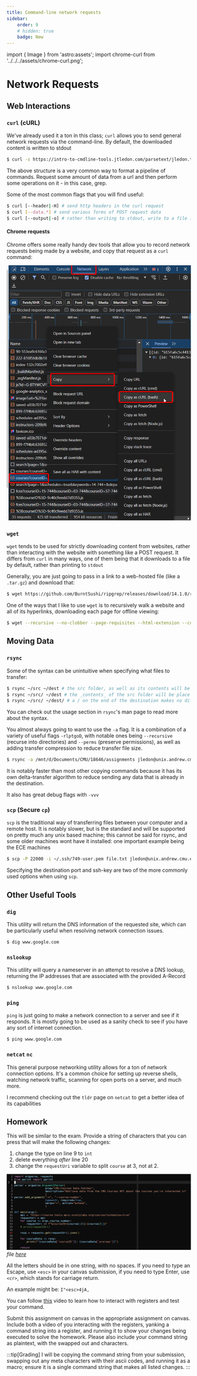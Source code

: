 ```yaml
---
title: Command-line network requests
sidebar:
    order: 9
    # hidden: true
    badge: New
---
```

import { Image } from 'astro:assets';
import chrome-curl from '../../../assets/chrome-curl.png';

# Network Requests

## Web Interactions

### `curl` (cURL)

We've already used it a ton in this class; `curl` allows you to send general network requests via the command-line. By default, the downloaded content is written to stdout
```bash
$ curl -s https://intro-to-cmdline-tools.jtledon.com/parsetext/jledon.txt 2> /dev/null | grep ...
```
The above structure is a very common way to format a pipeline of commands. Request some amount of data from a url and then perform some operations on it - in this case, grep.

Some of the most common flags that you will find useful:
```bash frame='none'
$ curl [--header|-H] # send http headers in the curl request
$ curl [--data.*] # send various forms of POST request data
$ curl [--output|-o] # rather than writing to stdout, write to a file instead
```

#### Chrome requests
Chrome offers some really handy dev tools that allow you to record network requests being made by a website, and copy that request as a `curl` command:

![test](../../../assets/chrome-curl.png)

<!-- <Image
    src={ chrome-curl }
    alt="Image of how you can download a network request from chrome as a curl bash command"
    width="400"
/> -->

### `wget`

`wget` tends to be used for strictly downloading content from websites, rather than interacting with the website with something like a POST request. It differs from `curl` in many ways, one of them being that it downloads to a file by default, rather than printing to `stdout`

Generally, you are just going to pass in a link to a web-hosted file (like a `.tar.gz`) and download that:
```bash
$ wget https://github.com/BurntSushi/ripgrep/releases/download/14.1.0/ripgrep-14.1.0-x86_64-unknown-linux-musl.tar.gz
```

One of the ways that I like to use `wget` is to recursively walk a website and all of its hyperlinks, downloading each page for offline viewing:
```bash frame='none'
$ wget --recursive --no-clobber --page-requisites --html-extension --convert-links --progress=bar --restrict-file-name=windows --no-parent --directory-prefix=...
```

## Moving Data

### `rsync`

Some of the syntax can be unintuitive when specifying what files to transfer:
```bash frame='none'
$ rsync ~/src ~/dest # the src folder, as well as its contents will be put into the dest folder
$ rsync ~/src/ ~/dest # the _contents_ of the src folder will be place in the dest folder
$ rsync ~/src/ ~/dest/ # a / on the end of the destination makes no difference
```
You can check out the usage section in `rsync`'s man page to read more about the syntax.

You almost always going to want to use the `-a` flag. It is a combination of a variety of useful flags `-rlptgoD`, with notable ones being `--recursive` (recurse into directories) and `--perms` (preserve permissions), as well as adding transfer compression to reduce transfer file size.
```bash
$ rsync -a /mnt/d/Documents/CMU/18646/assignments jledon@unix.andrew.cmu.edu:/afs/ece.cmu.edu/usr/jledon/private/18646/
```

It is notably faster than most other copying commands because it has its own delta-transfer algorithm to reduce sending any data that is already in the destination.

It also has great debug flags with `-vvv`

### `scp` (Secure `cp`)

`scp` is the traditional way of transferring files between your computer and a remote host. It is notably slower, but is the standard and will be supported on pretty much any unix based machine; this cannot be said for rsync, and some older machines wont have it installed: one important example being the ECE machines

```bash
$ scp -P 22000 -i ~/.ssh/749-user.pem file.txt jledon@unix.andrew.cmu.edu:/afs/ece.cmu.edu/usr/jledon/
```
Specifying the destination port and ssh-key are two of the more commonly used options when using `scp`.

## Other Useful Tools

### `dig`
This utility will return the DNS information of the requested site, which can be particularly useful when resolving network connection issues.
```bash
$ dig www.google.com
```

### `nslookup`
This utility will query a nameserver in an attempt to resolve a DNS lookup, returning the IP addresses that are associated with the provided A-Record
```bash
$ nslookup www.google.com
```

### `ping`
`ping` is just going to make a network connection to a server and see if it responds. It is mostly going to be used as a sanity check to see if you have any sort of internet connection.
```bash
$ ping www.google.com
```

### `netcat` `nc`
This general purpose networking utility allows for a ton of network connection options. It's a common choice for setting up reverse shells, watching network traffic, scanning for open ports on a server, and much more.

I recommend checking out the `tldr` page on `netcat` to get a better idea of its capabilities

## Homework
This will be similar to the exam. Provide a string of characters that you can press that will make the following changes:
1) change the type on line 9 to `int`
2) delete everything _after_ line 20
3) change the `requestUri` variable to split `course` at 3, not at 2.

![vim homework](../../../assets/vim-additional-practice.png)
_file [here](https://intro-to-cmdline-tools.jtledon.com/vim-macros/main.py)_

All the letters should be in one string, with no spaces. If you need to type an Escape, use `<esc>` in your canvas submission, if you need to type Enter, use `<cr>`, which stands for carriage return.

An example might be: `I"<esc>4jA,`

You can follow [this](https://youtu.be/Wur6icnhCAs) video to learn how to interact with registers and test your command.

Submit this assignment on canvas in the appropriate assignment on canvas. Include both a video of you interacting with the registers, yanking a command string into a register, and running it to show your changes being executed to solve the homework. Please also include your command string as plaintext, with the swapped out <esc> and <cr> characters.

:::tip[Grading]
I will be copying the command string from your submission, swapping out any meta characters with their ascii codes, and running it as a macro; ensure it is a single command string that makes all listed changes.
:::
